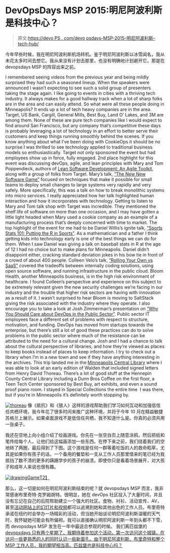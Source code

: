 # DevOpsDays MSP 2015:明尼阿波利斯是科技中心？

> 原文:[https://devo PS . com/devo psdays-MSP-2015-明尼阿波利斯-tech-hub/](https://devops.com/devopsdays-msp-2015-minneapolis-tech-hub/)

今年早些时候，我在明尼阿波利斯机场转机。鉴于明尼阿波利斯以冰雪闻名，我从未花太多时间去想它。我从来没有计划去那里，也没有明确地计划避开它。那是在 devopsdays MSP 的阵容出来之前。

I remembered seeing videos from the previous year and being mildly surprised they had such a seasoned lineup. When the speakers were announced I wasn’t expecting to see such a solid group of presenters taking the stage again. I like going to events in cities with a thriving tech industry. It always makes for a good hallway track when a lot of sharp folks are in the area and can easily attend. So what were all these people doing in Minneapolis?
It ends up a lot of tech heavy companies are in the area. Target, US Bank, Cargill, General Mills, Best Buy, Land O’ Lakes, and 3M are among them. None of these are pure tech companies like I would expect to find around San Francisco, but any company that’s competitive these days is probably leveraging a lot of technology in an effort to better serve their customers and keep things running smoothly behind the scenes. If you know anything about what I’ve been doing with CookieOps it should be no surprise I was thrilled to see technology applied to traditional business models so enthusiastically.
Target not only sponsored the event but had employees show up in force, fully engaged. 2nd place highlight for this event was discussing devOps, agile, and lean principles with Mary and Tom Poppendieck, authors of [Lean Software Development: An Agile Toolkit](https://www.amazon.com/exec/obidos/ASIN/0321150783/poppendieckco-20), along with a group of folks from Target. Mary’s talk, [“The New New Software Game”](https://youtu.be/K2_yPtAB7Lw) focused on techniques that make it possible for small teams to deploy small changes to large systems very rapidly and very safely. More specifically, this was a talk on how to break monolithic systems into micro services. I really appreciated how her talk highlighted human interaction and how it incorporates with technology.
Getting to listen to Mary and Tom talk shop with Target was incredible. They mentioned the shelf life of software on more than one occasion, and I may have gotten a little light headed when Mary used a cookie company as an example of a manufacturing process that’s deeply concerned with time to market.
The top highlight of the event for me had to be Daniel Willis’s ignite talk, [“Sports Stats 101: Putting the R in Sports”](https://youtu.be/qAMu5dRDmGA?t=31). As a mathematician and a father I think getting kids into technology early is one of the best things we can do for them. When I saw Daniel was giving a talk on baseball stats in R at the age of 12 I had no choice but to make plans for Minneapolis. Daniel didn’t disappoint either, cracking standard deviation jokes in his bow tie in front of a crowd of about 400 people.
Colleen Velo’s talk, [“Rolling Your Own vs SaaS”](https://youtu.be/se32sXCKb9g) covered the tradeoffs between internally coding solutions, using open source software, and running infrastructure in the public cloud. Bloom Health, another Minneapolis business, is in the high risk environment of healthcare. I found Colleen’s perspective and experience on this subject to be extremely relevant given the new security challenges we’re facing in our industry and the trouble that higher risk sectors are having with innovation as a result of it. I wasn’t surprised to hear Bloom is moving to SaltStack giving the risk associated with the industry where they operate.
I also encourage you to take a look at Josh Zimmerman’s presentation on [“Why You Should Care about DevOps in the Public Sector”](https://youtu.be/se32sXCKb9g). Public sector IT employees face a different set of problems with respect to structure, motivation, and funding. DevOps has moved from startups towards the enterprise, but there’s still a lot of good these practices can do to solve problems in the public sector where much of the resistance can be attributed to the need for a cultural change. Josh and I had a chance to talk about the cultural perspective of libraries, and how they’re viewed as places to keep books instead of places to keep information. I try to check out a library when I’m in a new town and see if they have anything interesting in the archives. This trip landed me in the [Minneapolis Central Library](http://www.hclib.org/about/locations/minneapolis-central) where I was able to look at an early edition of Walden that included signed letters from Henry David Thoreau. There’s a lot of good stuff at the Hennepin County Central Library including a Dunn Bros Coffee on the first floor, a Teen Tech Center sponsored by Best Buy, art exhibits, and even a sound proof piano room. I stayed in Special Collections the entire time  I was there, but if you’re in Minneapolis it’s definitely worth stopping by.

[![thoreau](../Images/a6d59950eb529d6a0aee808b8eeb6b71.png)](https://devops.com/wp-content/uploads/2015/08/thoreau.jpg) 像《抵抗》和《狼人》这样的游戏帮助我们学习如何互动和加强低信任共栖环境，我今年花了很多时间来推广这种环境，并将于今年 10 月在精益敏捷苏格兰上展示。如果桌面游戏不是低信任共栖，我不知道什么是。你真的必须共用一张桌子。

我还在空地上向小组介绍了绘画游戏。你先在一张空白页上随意涂鸦，然后把纸和笔传给每个人，让他们给这幅画添加一些东西。在停下来之前，我们绕着我们的空地转了两圈，最后得到了下图。这个游戏是任何一群等着吃饭的人的救命稻草，尤其是如果你有孩子的话。一个备用的餐垫和一支从工作人员那里借来的笔已经为我抵挡了数不清的更多的蹒跚学步的孩子的崩溃。即使你只是看着场景展开，对大孩子和成年人来说也很有趣。

[![drawingGame](../Images/2e056396fea7058387d6698803bbb114.png)T2】](https://devops.com/wp-content/uploads/2015/08/drawingGame.jpg)

那么，这一切是如何在明尼阿波利斯结束的呢？就 devopsdays MSP 而言，我非常感谢布里奇特·克罗姆胡特。很明显，她在 devOps 社区投入了大量时间，并且没有忘记在自己的后院帮助建立一个强大的社区。食物、衬衫、活动宣传、AV，甚至[活动网站上的幻灯片和视频](http://www.devopsdays.org/events/2015-minneapolis/program/)都可以追溯到她和其他出色的工作人员。布里奇特承诺在纽约时会举办一场精彩的活动，但当她开始谈论明尼阿波利斯温暖的天气时，我怀疑她可能会有所偏袒。我可以直接确认明尼阿波利斯一年到头都不下雪，而 devopsdays MSP 发生在一年中最适合参观的时候。
我们离匹兹堡的 [devopsdays 只有两个星期了，我期待着参加这个活动，第一次访问这个城镇，在访问一些更熟悉的人的同时认识一些新面孔。由于明尼阿波利斯、布里奇特和整个 MSP 工作人员，我的期望相当高。匹兹堡也是科技中心吗？](http://www.devopsdays.org/events/2015-pittsburgh/)